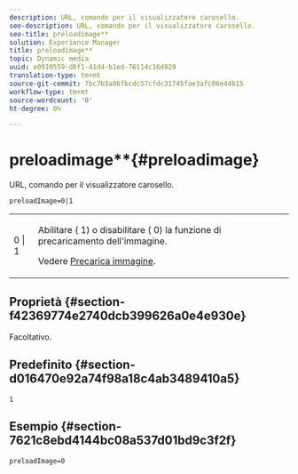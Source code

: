 ```yaml
---
description: URL, comando per il visualizzatore carosello.
seo-description: URL, comando per il visualizzatore carosello.
seo-title: preloadimage**
solution: Experience Manager
title: preloadimage**
topic: Dynamic media
uuid: e0910559-d6f1-41d4-b1ed-76114c16d929
translation-type: tm+mt
source-git-commit: 7bc7b3a86fbcdc57cfdc31745fae3afc06e44b15
workflow-type: tm+mt
source-wordcount: '0'
ht-degree: 0%

---
```



# preloadimage**{#preloadimage}

URL, comando per il visualizzatore carosello.

`preloadImage=0|1`

<table id="table_C616483932C2482CA9794DDD7313FD7C"> 
 <tbody> 
  <tr> 
   <td colname="col1"> <p> <span class="codeph"> 0 | 1</span> </p> </td> 
   <td colname="col2"> <p> Abilitare (<span class="codeph"> 1</span>) o disabilitare (<span class="codeph"> 0</span>) la funzione di precaricamento dell'immagine. </p> <p>Vedere <a href="../../../c-html5-aem-asset-viewers/c-html5-aem-carousel/c-html5-aem-carousel-preload-image.md" format="dita" scope="local"> Precarica immagine</a>. </p> </td> 
  </tr> 
 </tbody> 
</table>

## Proprietà {#section-f42369774e2740dcb399626a0e4e930e}

Facoltativo.

## Predefinito {#section-d016470e92a74f98a18c4ab3489410a5}

`1`

## Esempio {#section-7621c8ebd4144bc08a537d01bd9c3f2f}

```
preloadImage=0
```

